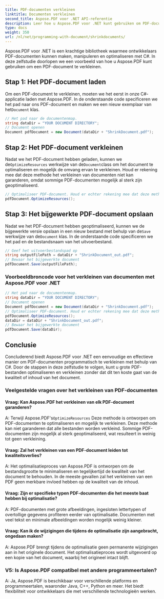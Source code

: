 ```yaml
---
title: PDF-documenten verkleinen
linktitle: Documenten verkleinen
second_title: Aspose.PDF voor .NET API-referentie
description: Leer hoe u Aspose.PDF voor .NET kunt gebruiken om PDF-documenten te verkleinen met deze stapsgewijze handleiding.
type: docs
weight: 350
url: /nl/net/programming-with-document/shrinkdocuments/
---
```

Aspose.PDF voor .NET is een krachtige bibliotheek waarmee ontwikkelaars PDF-documenten kunnen maken, manipuleren en optimaliseren met C#. In deze zelfstudie doorlopen we een voorbeeld van hoe u Aspose.PDF kunt gebruiken om een PDF-document te verkleinen.

## Stap 1: Het PDF-document laden

 Om een PDF-document te verkleinen, moeten we het eerst in onze C#-applicatie laden met Aspose.PDF. In de onderstaande code specificeren we het pad naar ons PDF-document en maken we een nieuw exemplaar van het`Document` klas.

```csharp
// Het pad naar de documentenmap.
string dataDir = "YOUR DOCUMENT DIRECTORY";
// Document openen
Document pdfDocument = new Document(dataDir + "ShrinkDocument.pdf");
```

## Stap 2: Het PDF-document verkleinen

 Nadat we het PDF-document hebben geladen, kunnen we de`OptimizeResources` werkwijze van de`Document`class om het document te optimaliseren en mogelijk de omvang ervan te verkleinen. Houd er rekening mee dat deze methode het verkleinen van documenten niet kan garanderen, omdat sommige PDF-documenten mogelijk al sterk zijn geoptimaliseerd.

```csharp
// Optimaliseer PDF-document. Houd er echter rekening mee dat deze methode het verkleinen van documenten niet kan garanderen
pdfDocument.OptimizeResources();
```

## Stap 3: Het bijgewerkte PDF-document opslaan

 Nadat we het PDF-document hebben geoptimaliseerd, kunnen we de bijgewerkte versie opslaan in een nieuw bestand met behulp van de`Save` werkwijze van de`Document` klas. In de onderstaande code specificeren we het pad en de bestandsnaam van het uitvoerbestand.

```csharp
// Geef het uitvoerbestandspad op
string outputFilePath = dataDir + "ShrinkDocument_out.pdf";
// Bewaar het bijgewerkte document
pdfDocument.Save(outputFilePath);
```

### Voorbeeldbroncode voor het verkleinen van documenten met Aspose.PDF voor .NET

```csharp
// Het pad naar de documentenmap.
string dataDir = "YOUR DOCUMENT DIRECTORY";
// Document openen
Document pdfDocument = new Document(dataDir + "ShrinkDocument.pdf");
// Optimaliseer PDF-document. Houd er echter rekening mee dat deze methode het verkleinen van documenten niet kan garanderen
pdfDocument.OptimizeResources();
dataDir = dataDir + "ShrinkDocument_out.pdf";
// Bewaar het bijgewerkte document
pdfDocument.Save(dataDir);
```

## Conclusie

Concluderend biedt Aspose.PDF voor .NET een eenvoudige en effectieve manier om PDF-documenten programmatisch te verkleinen met behulp van C#. Door de stappen in deze zelfstudie te volgen, kunt u grote PDF-bestanden optimaliseren en verkleinen zonder dat dit ten koste gaat van de kwaliteit of inhoud van het document.

### Veelgestelde vragen over het verkleinen van PDF-documenten

#### Vraag: Kan Aspose.PDF het verkleinen van elk PDF-document garanderen?

A: Terwijl Aspose.PDF's`OptimizeResources` Deze methode is ontworpen om PDF-documenten te optimaliseren en mogelijk te verkleinen. Deze methode kan niet garanderen dat alle bestanden worden verkleind. Sommige PDF-documenten zijn mogelijk al sterk geoptimaliseerd, wat resulteert in weinig tot geen verkleining.

#### Vraag: Zal het verkleinen van een PDF-document leiden tot kwaliteitsverlies?

A: Het optimalisatieproces van Aspose.PDF is ontworpen om de bestandsgrootte te minimaliseren en tegelijkertijd de kwaliteit van het document te behouden. In de meeste gevallen zal het verkleinen van een PDF geen merkbare invloed hebben op de kwaliteit van de inhoud.

#### Vraag: Zijn er specifieke typen PDF-documenten die het meeste baat hebben bij optimalisatie?

A: PDF-documenten met grote afbeeldingen, ingesloten lettertypen of overtollige gegevens profiteren eerder van optimalisatie. Documenten met veel tekst en minimale afbeeldingen worden mogelijk weinig kleiner.

#### Vraag: Kan ik de wijzigingen die tijdens de optimalisatie zijn aangebracht, ongedaan maken?

A: Aspose.PDF brengt tijdens de optimalisatie geen permanente wijzigingen aan in het originele document. Het optimalisatieproces wordt uitgevoerd op een kopie van het document, waarbij het origineel intact blijft.

### V5: Is Aspose.PDF compatibel met andere programmeertalen?

A: Ja, Aspose.PDF is beschikbaar voor verschillende platforms en programmeertalen, waaronder Java, C++, Python en meer. Het biedt flexibiliteit voor ontwikkelaars die met verschillende technologieën werken.
